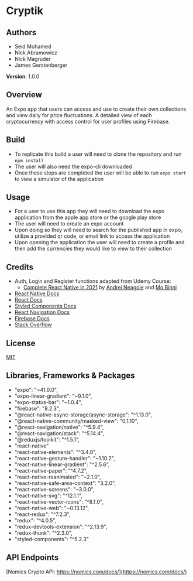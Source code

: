 # Cryptik

## Authors
* Seid Mohamed
* Nick Abramowicz
* Nick Magruder
* James Gerstenberger

**Version**: 1.0.0

## Overview
An Expo app that users can access and use to create their own collections and view daily for price fluctuations. A detailed view of each cryptocurrency with access control for user profiles using Firebase.

## Build
* To replicate this build a user will need to clone the repository and run ```npm install```
* The user will also need the expo-cli downloaded
* Once these steps are completed the user will be able to run ```expo start``` to view a simulator of the application

## Usage
* For a user to use this app they will need to download the expo application from the apple app store or the google play store
* The user will need to create an expo account
* Upon doing so they will need to search for the published app in expo, utilize a provided qr code, or email link to access the application
* Upon opening the application the user will need to create a profile and then add the currencies they would like to view to their collection

## Credits
- Auth, Login and Register functions adapted from Udemy Course: 
  - [Complete React Native in 2021](https://www.udemy.com/course/complete-react-native-mobile-development-zero-to-mastery-with-hooks/) by [Andrei Neagoie](https://www.udemy.com/user/andrei-neagoie/) and [Mo Binni](https://www.udemy.com/user/mo-binni/)
- [React Native Docs](https://reactnative.dev/docs/getting-started)
- [React Docs](https://reactjs.org/docs/getting-started.html)
- [Styled Components Docs](https://styled-components.com/docs)
- [React Navigation Docs](https://reactnavigation.org/docs/getting-started)
- [Firebase Docs](https://firebase.google.com/docs)
- [Stack Overflow](https://stackoverflow.com/)


## License
[MIT](https://choosealicense.com/licenses/mit/)

## Libraries, Frameworks & Packages
  -  "expo": "~41.0.0",
  -  "expo-linear-gradient": "~9.1.0",
  -  "expo-status-bar": "~1.0.4",
  -  "firebase": "8.2.3",
  -  "@react-native-async-storage/async-storage": "^1.13.0",
  -  "@react-native-community/masked-view": "0.1.10",
  -  "@react-navigation/native": "^5.9.4",
  -  "@react-navigation/stack": "^5.14.4",
  -  "@reduxjs/toolkit": "^1.5.1",
  -  "react-native"
  -  "react-native-elements": "^3.4.0",
  -  "react-native-gesture-handler": "~1.10.2",
  -  "react-native-linear-gradient": "^2.5.6",
  -  "react-native-paper": "^4.7.2",
  -  "react-native-reanimated": "~2.1.0",
  -  "react-native-safe-area-context": "3.2.0",
  -  "react-native-screens": "~3.0.0",
  -  "react-native-svg": "^12.1.1",
  -  "react-native-vector-icons": "^8.1.0",
  -  "react-native-web": "~0.13.12",
  -  "react-redux": "^7.2.3",
  -  "redux": "^4.0.5",
  -  "redux-devtools-extension": "^2.13.9",
  -  "redux-thunk": "^2.3.0",
  -  "styled-components": "^5.2.3"

## API Endpoints
[Nomics Crypto API: https://nomics.com/docs/](https://nomics.com/docs/)